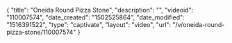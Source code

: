 {
    "title": "Oneida Round Pizza Stone",
    "description": "",
    "videoid": "110007574",
    "date_created": "1502525864",
    "date_modified": "1516391522",
    "type": "captivate",
    "layout": "video",
    "url": "\/v\/oneida-round-pizza-stone\/110007574"
}